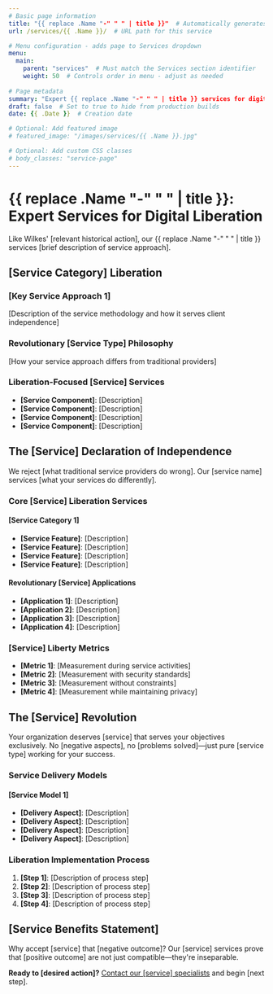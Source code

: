 ```yaml
---
# Basic page information
title: "{{ replace .Name "-" " " | title }}"  # Automatically generates title from filename
url: /services/{{ .Name }}/  # URL path for this service

# Menu configuration - adds page to Services dropdown
menu:
  main:
    parent: "services"  # Must match the Services section identifier
    weight: 50  # Controls order in menu - adjust as needed
    
# Page metadata
summary: "Expert {{ replace .Name "-" " " | title }} services for digital liberation"  # Used in page cards and SEO
draft: false  # Set to true to hide from production builds
date: {{ .Date }}  # Creation date

# Optional: Add featured image
# featured_image: "/images/services/{{ .Name }}.jpg"

# Optional: Add custom CSS classes
# body_classes: "service-page"
---
```


# {{ replace .Name "-" " " | title }}: Expert Services for Digital Liberation

Like Wilkes' [relevant historical action], our {{ replace .Name "-" " " | title }} services [brief description of service approach].

## [Service Category] Liberation

### [Key Service Approach 1]
[Description of the service methodology and how it serves client independence]

### Revolutionary [Service Type] Philosophy
[How your service approach differs from traditional providers]

### Liberation-Focused [Service] Services
- **[Service Component]**: [Description]
- **[Service Component]**: [Description]
- **[Service Component]**: [Description]
- **[Service Component]**: [Description]

## The [Service] Declaration of Independence

We reject [what traditional service providers do wrong]. Our [service name] services [what your services do differently].

### Core [Service] Liberation Services

#### [Service Category 1]
- **[Service Feature]**: [Description]
- **[Service Feature]**: [Description]
- **[Service Feature]**: [Description]
- **[Service Feature]**: [Description]

#### Revolutionary [Service] Applications
- **[Application 1]**: [Description]
- **[Application 2]**: [Description]
- **[Application 3]**: [Description]
- **[Application 4]**: [Description]

### [Service] Liberty Metrics
- **[Metric 1]**: [Measurement during service activities]
- **[Metric 2]**: [Measurement with security standards]
- **[Metric 3]**: [Measurement without constraints]
- **[Metric 4]**: [Measurement while maintaining privacy]

## The [Service] Revolution

Your organization deserves [service] that serves your objectives exclusively. No [negative aspects], no [problems solved]—just pure [service type] working for your success.

### Service Delivery Models

#### [Service Model 1]
- **[Delivery Aspect]**: [Description]
- **[Delivery Aspect]**: [Description]
- **[Delivery Aspect]**: [Description]
- **[Delivery Aspect]**: [Description]

### Liberation Implementation Process
1. **[Step 1]**: [Description of process step]
2. **[Step 2]**: [Description of process step]
3. **[Step 3]**: [Description of process step]
4. **[Step 4]**: [Description of process step]

## [Service Benefits Statement]

Why accept [service] that [negative outcome]? Our [service] services prove that [positive outcome] are not just compatible—they're inseparable.

**Ready to [desired action]?** [Contact our [service] specialists](/) and begin [next step].
